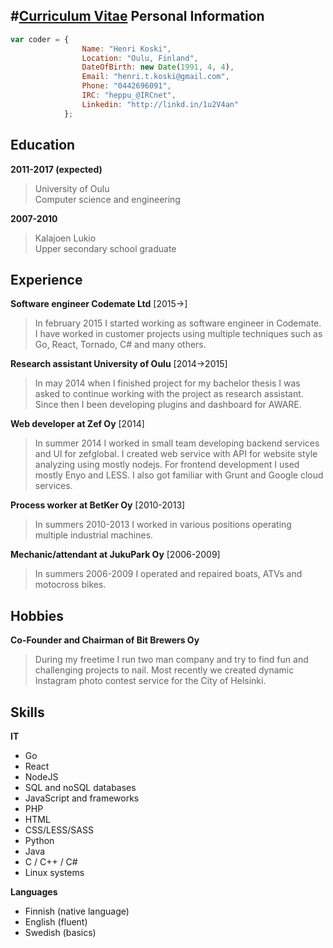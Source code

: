 #[Curriculum Vitae](http://heppu.github.io/Curriculum-Vitae/)
Personal Information
---------
```javascript
var coder = {
                Name: "Henri Koski",
                Location: "Oulu, Finland",
                DateOfBirth: new Date(1991, 4, 4),
                Email: "henri.t.koski@gmail.com",
                Phone: "0442696091",
                IRC: "heppu_@IRCnet",
                Linkedin: "http://linkd.in/1u2V4an"
            };
```

Education
---------

**2011-2017 (expected)**
> University of Oulu<br>Computer science and engineering

**2007-2010**
> Kalajoen Lukio<br>Upper secondary school graduate


Experience
----------

**Software engineer Codemate Ltd** [2015->]
> In february 2015 I started working as software engineer in Codemate. I have worked in customer projects using multiple techniques such as Go, React, Tornado, C# and many others.

**Research assistant University of Oulu** [2014->2015]
> In may 2014 when I finished project for my bachelor thesis I was asked to continue working with the project as research assistant. Since then I been developing plugins and dashboard for AWARE. 

**Web developer at Zef Oy**  [2014]
> In summer 2014 I worked in small team developing backend services and UI for zefglobal. I created web service with API for website style analyzing using mostly nodejs. For frontend development I used mostly Enyo and LESS. I also got familiar with Grunt and Google cloud services.
    
**Process worker at BetKer Oy** [2010-2013]
> In summers 2010-2013 I worked in various positions operating multiple industrial machines.

**Mechanic/attendant at JukuPark Oy**  [2006-2009]
> In summers 2006-2009 I operated and repaired boats, ATVs and motocross bikes.


Hobbies
----------
**Co-Founder and Chairman of Bit Brewers Oy**
> During my freetime I run two man company and try to find fun and challenging projects to nail. Most recently we created dynamic Instagram photo contest service for the City of Helsinki.

Skills
----------
**IT**
* Go
* React
* NodeJS
* SQL and noSQL databases
* JavaScript and frameworks
* PHP
* HTML
* CSS/LESS/SASS
* Python
* Java
* C / C++ / C#
* Linux systems

**Languages**
* Finnish (native language)
* English (fluent)
* Swedish (basics)